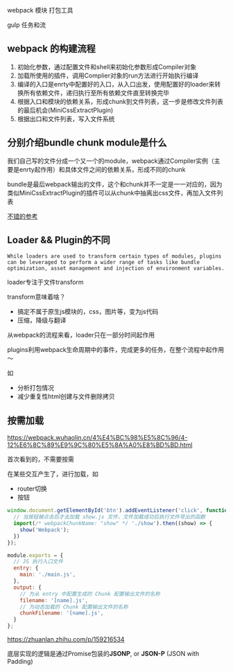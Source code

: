 webpack  模块 打包工具

gulp 任务和流

## webpack 的构建流程

1. 初始化参数，通过配置文件和shell来初始化参数形成Compiler对象
2. 加载所使用的插件，调用Complier对象的run方法进行开始执行编译
3. 编译的入口是enrty中配置好的入口，从入口出发，使用配置好的loader来转换所有依赖文件，递归执行至所有依赖文件直至转换完毕
4. 根据入口和模块的依赖关系，形成chunk到文件列表，这一步是修改文件列表的最后机会(MiniCssExtractPlugin)
5. 根据出口和文件列表，写入文件系统



## 分别介绍bundle chunk module是什么

我们自己写的文件分成一个又一个的module，webpack通过Compiler实例（主要是enrty起作用）和具体文件之间的依赖关系，形成不同的chunk

bundle是最后webpack输出的文件，这个和chunk并不一定是一一对应的，因为类似MiniCssExtractPlugin的插件可以从chunk中抽离出css文件，再加入文件列表

[不错的参考](https://blog.csdn.net/trust_future99/article/details/111817316)



## Loader && Plugin的不同

```
While loaders are used to transform certain types of modules, plugins can be leveraged to perform a wider range of tasks like bundle optimization, asset management and injection of environment variables.
```

loader专注于文件transform

transform意味着啥？

- 搞定不属于原生js模块的，css，图片等，变为js代码
- 压缩，降级与翻译

从webpack的流程来看，loader只在一部分时间起作用

plugins利用webpack生命周期中的事件，完成更多的任务，在整个流程中起作用～

如

- 分析打包情况
- 减少重复性html创建与文件删除拷贝



## 按需加载

https://webpack.wuhaolin.cn/4%E4%BC%98%E5%8C%96/4-12%E6%8C%89%E9%9C%80%E5%8A%A0%E8%BD%BD.html



首次看到的，不需要按需

在某些交互产生了，进行加载，如

- router切换
- 按钮

```js
window.document.getElementById('btn').addEventListener('click', function () {
  // 当按钮被点击后才去加载 show.js 文件，文件加载成功后执行文件导出的函数
  import(/* webpackChunkName: "show" */ './show').then((show) => {
    show('Webpack');
  })
});
```

```js
module.exports = {
  // JS 执行入口文件
  entry: {
    main: './main.js',
  },
  output: {
    // 为从 entry 中配置生成的 Chunk 配置输出文件的名称
    filename: '[name].js',
    // 为动态加载的 Chunk 配置输出文件的名称
    chunkFilename: '[name].js',
  }
};
```

https://zhuanlan.zhihu.com/p/159216534

底层实现的逻辑是通过Promise包装的**JSONP**, or **JSON-P** (JSON with Padding)

